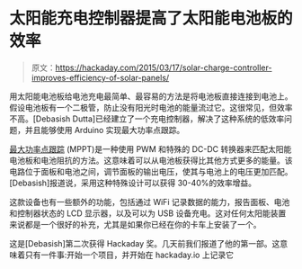 # 太阳能充电控制器提高了太阳能电池板的效率

> 原文：<https://hackaday.com/2015/03/17/solar-charge-controller-improves-efficiency-of-solar-panels/>

用太阳能电池板给电池充电最简单、最容易的方法是将电池板直接连接到电池上。假设电池板有一个二极管，防止没有阳光时电池的能量流过它。这很常见，但效率不高。[Debasish Dutta]已经建立了一个充电控制器，解决了这种系统的低效率问题，并且能够使用 Arduino 实现最大功率点跟踪。

[最大功率点跟踪](http://en.wikipedia.org/wiki/Maximum_power_point_tracking) (MPPT)是一种使用 PWM 和特殊的 DC-DC 转换器来匹配太阳能电池板和电池阻抗的方法。这意味着可以从电池板获得比其他方式更多的能量。该电路位于面板和电池之间，调节面板的输出电压，使其与电池上的电压更加匹配。[Debasish]报道说，采用这种特殊设计可以获得 30-40%的效率增益。

这款设备也有一些额外的功能，包括通过 WiFi 记录数据的能力，报告面板、电池和控制器状态的 LCD 显示器，以及可以为 USB 设备充电。这对任何太阳能装置来说都是一个很好的补充，尤其是如果你已经在你的卡车上安装了一个。

这是[Debasish]第二次获得 Hackaday 奖。几天前我们报道了他的第一部。这意味着只有一件事:开始一个项目，并开始在 hackaday.io 上记录它